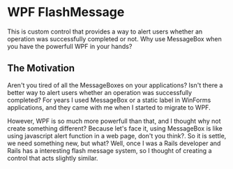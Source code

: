 WPF FlashMessage
================

This is custom control that provides a way to alert users whether an operation was successfully completed or not.
Why use MessageBox when you have the powerfull WPF in your hands?

The Motivation
--------------

Aren't you tired of all the MessageBoxes on your applications? Isn't there a better way to alert users whether an
operation was successfully completed? For years I used MessageBox or a static label in WinForms applications,
and they came with me when I started to migrate to WPF.

However, WPF is so much more powerfull than that, and I thought why not create something different?
Because let's face it, using MessageBox is like using javascript alert function in a web page, don't you think?.
So it is settle, we need something new, but what? Well, once I was a Rails developer and Rails has a interesting
flash message system, so I thought of creating a control that acts slightly similar.